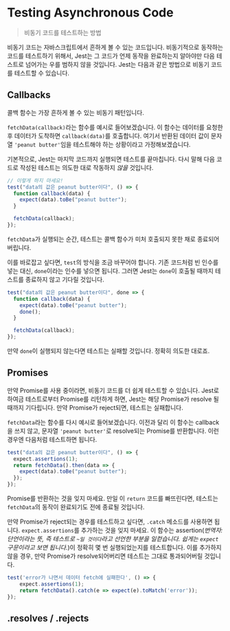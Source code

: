 # Testing Asynchronous Code

> 비동기 코드를 테스트하는 방법

비동기 코드는 자바스크립트에서 흔하게 볼 수 있는 코드입니다. 비동기적으로 동작하는 코드를 테스트하기 위해서, Jest는 그 코드가 언제 동작을 완료하는지 알아야만 다음 테스트로 넘어가는 우를 범하지 않을 것입니다. Jest는 다음과 같은 방법으로 비동기 코드를 테스트할 수 있습니다.

## Callbacks

콜백 함수는 가장 흔하게 볼 수 있는 비동기 패턴입니다.

`fetchData(callback)`라는 함수를 예시로 들어보겠습니다. 이 함수는 데이터를 요청한 후 데이터가 도착하면 `callback(data)`를 호출합니다. 여기서 반환된 데이터 값이 문자열 `'peanut butter'`임을 테스트해야 하는 상황이라고 가정해보겠습니다.

기본적으로, Jest는 마지막 코드까지 실행되면 테스트를 끝마칩니다. 다시 말해 다음 코드로 작성된 테스트는 의도한 대로 작동하지 _않을_ 것입니다.

```jsx
// 이렇게 하지 마세요!
test("data의 값은 peanut butter이다", () => {
  function callback(data) {
    expect(data).toBe("peanut butter");
  }

  fetchData(callback);
});
```

`fetchData`가 실행되는 순간, 테스트는 콜백 함수가 미처 호출되지 못한 채로 종료되어버립니다.

이를 바로잡고 싶다면, `test`의 방식을 조금 바꾸어야 합니다. 기존 코드처럼 빈 인수를 넣는 대신, `done`이라는 인수를 넣으면 됩니다. 그러면 Jest는 `done`이 호출될 때까지 테스트를 종료하지 않고 기다릴 것입니다.

```jsx
test("data의 값은 peanut butter이다", done => {
  function callback(data) {
    expect(data).toBe("peanut butter");
    done();
  }

  fetchData(callback);
});
```

만약 `done`이 실행되지 않는다면 테스트는 실패할 것입니다. 정확히 의도한 대로죠.

## Promises

만약 Promise를 사용 중이라면, 비동기 코드를 더 쉽게 테스트할 수 있습니다. Jest로 하여금 테스트로부터 Promise를 리턴하게 하면, Jest는 해당 Promise가 resolve 될 때까지 기다립니다. 만약 Promise가 reject되면, 테스트는 실패합니다.

`fetchData`라는 함수를 다시 예시로 들어보겠습니다. 이전과 달리 이 함수는 callback을 쓰지 않고, 문자열 `'peanut butter'`로 resolve되는 Promise를 반환합니다. 이런 경우엔 다음처럼 테스트하면 됩니다.

```jsx
test("data의 값은 peanut butter이다", () => {
  expect.assertions(1);
  return fetchData().then(data => {
    expect(data).toBe("peanut butter");
  });
});
```

Promise를 반환하는 것을 잊지 마세요. 만일 이 `return` 코드를 빠뜨린다면, 테스트는 `fetchData`의 동작이 완료되기도 전에 종료될 것입니다.

만약 Promise가 reject되는 경우를 테스트하고 싶다면, `.catch` 메소드를 사용하면 됩니다. `expect.assertions`를 추가하는 것을 잊지 마세요. 이 함수는 assertion(*번역자: 단언이라는 뜻, 즉 테스트로 `~일 것이다`라고 선언한 부분을 일컫습니다. 쉽게는 `expect` 구문이라고 보면 됩니다.*)이 정확히 몇 번 실행되었는지를 테스트합니다. 이를 추가하지 않을 경우, 만약 Promise가 resolve되어버리면 테스트는 그대로 통과되어버릴 것입니다. 

```jsx
test('error가 나면서 데이터 fetch에 실패한다', () => {
    expect.assertions(1);
    return fetchData().catch(e => expect(e).toMatch('error'));
});
```

## .resolves / .rejects


